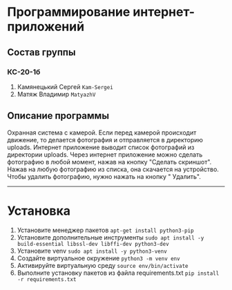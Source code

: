 # Программирование интернет-приложений

## Состав группы
### КС-20-1б
1. Камянецький Сергей `Kam-Sergei`
2. Матяж Владимир `MatyazhV`

## Описание программы
Охранная система с камерой. Если перед камерой происходит движение, то делается фотография и отправляется в директорию uploads. Интернет приложение выводит список фотографий из директории uploads. Через интернет приложение можно сделать фотографию в любой момент, нажав на кнопку "Сделать скриншот". Нажав на любую фотографию из списка, она скачается на устройство. Чтобы удалить фотографию, нужно нажать на кнопку " Удалить".

------

# Установка
1. Установите менеджер пакетов `apt-get install python3-pip`
2. Установите дополнительные инструменты `sudo apt install -y build-essential libssl-dev libffi-dev python3-dev`
3. Установите venv `sudo apt install -y python3-venv`
4. Создайте виртуальное окружение `python3 -m venv env`
5. Активируйте виртуальную среду `source env/bin/activate`
6. Выполните установку пакетов из файла requirements.txt `pip install -r requirements.txt`
